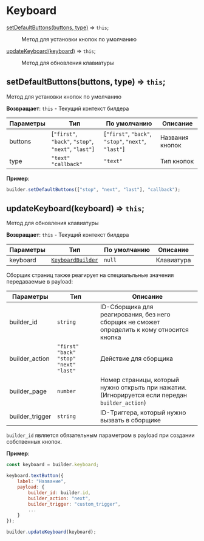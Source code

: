 # Keyboard
<dl>
<dt><a href="#setDefaultButtons">setDefaultButtons(buttons, type)</a> ⇒ <code>this</code>;</dt>
<dd><p>Метод для установки кнопок по умолчанию</p></dd>

<dt><a href="#updateKeyboard">updateKeyboard(keyboard)</a> ⇒ <code>this</code>;</dt>
<dd><p>Метод для обновления клавиатуры</p></dd>
</dl>

<a name="setDefaultButtons"></a>

## setDefaultButtons(buttons, type) ⇒ <code>this</code>;
Метод для установки кнопок по умолчанию

**Возвращает**: `this` - Текущий контекст билдера

| Параметры | Тип                                                 | По умолчанию                                        | Описание        |
| --------- | --------------------------------------------------- | --------------------------------------------------- | --------------- |
| buttons   | [`"first"`, `"back"`, `"stop"`, `"next"`, `"last"`] | [`"first"`, `"back"`, `"stop"`, `"next"`, `"last"`] | Названия кнопок |
| type      | `"text"` `"callback"`                               | `"text"`                                            | Тип кнопок      |

**Пример**:

```js
builder.setDefaultButtons(["stop", "next", "last"], "callback");
```

<a name="updateKeyboard"></a>

## updateKeyboard(keyboard) ⇒ <code>this</code>;
Метод для обновления клавиатуры

**Возвращает**: `this` - Текущий контекст билдера

| Параметры | Тип                                                                                                                        | По умолчанию | Описание   |
| --------- | -------------------------------------------------------------------------------------------------------------------------- | ------------ | ---------- |
| keyboard  | [`KeyboardBuilder`](https://github.com/negezor/vk-io/blob/master/docs/ru/api-reference/buttons/keyboard.md#builder-static) | `null`       | Клавиатура |

Сборщик страниц также реагирует на специальльные значения передаваемые в payload:

| Параметры       | Тип                                           | Описание                                                                                        |
| --------------- | --------------------------------------------- | ----------------------------------------------------------------------------------------------- |
| builder_id      | `string`                                      | ID-Сборщика для реагирования, без него сборщик не сможет определить к кому относится кнопка     |
| builder_action  | `"first"` `"back"` `"stop"` `"next"` `"last"` | Действие для сборщика                                                                           |
| builder_page    | `number`                                      | Номер страницы, который нужно открыть при нажатии. (Игнорируется если передан `builder_action`) |
| builder_trigger | `string`                                      | ID-Триггера, который нужно вызвать в сборщике                                                   |

`builder_id` является обязательным параметром в payload при создании собственных кнопок.

**Пример**:

```js
const keyboard = builder.keyboard;

keyboard.textButton({
    label: "Название",
    payload: {
        builder_id: builder.id,
        builder_action: "next",
        builder_trigger: "custom_trigger",
        ...
    }
});

builder.updateKeyboard(keyboard);
```
